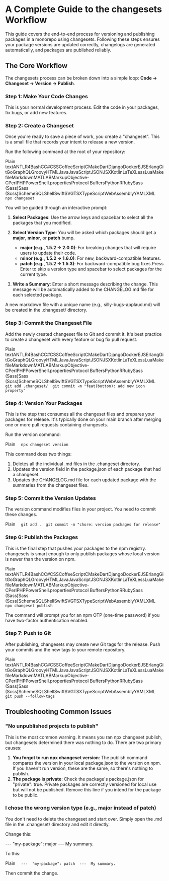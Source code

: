 # A Complete Guide to the changesets Workflow

This guide covers the end-to-end process for versioning and publishing packages in a monorepo using changesets. Following these steps ensures your package versions are updated correctly, changelogs are generated automatically, and packages are published reliably.

## The Core Workflow

The changesets process can be broken down into a simple loop: **Code -> Changeset -> Version -> Publish**.

### Step 1: Make Your Code Changes

This is your normal development process. Edit the code in your packages, fix bugs, or add new features.

### Step 2: Create a Changeset

Once you're ready to save a piece of work, you create a "changeset". This is a small file that records your intent to release a new version.

Run the following command at the root of your repository:

Plain textANTLR4BashCC#CSSCoffeeScriptCMakeDartDjangoDockerEJSErlangGitGoGraphQLGroovyHTMLJavaJavaScriptJSONJSXKotlinLaTeXLessLuaMakefileMarkdownMATLABMarkupObjective-CPerlPHPPowerShell.propertiesProtocol BuffersPythonRRubySass (Sass)Sass (Scss)SchemeSQLShellSwiftSVGTSXTypeScriptWebAssemblyYAMLXML`   npx changeset   `

You will be guided through an interactive prompt:

1.  **Select Packages**: Use the arrow keys and spacebar to select all the packages that you modified.
2.  **Select Version Type**: You will be asked which packages should get a **major**, **minor**, or **patch** bump.
    - **major (e.g., 1.5.2 -> 2.0.0)**: For breaking changes that will require users to update their code.
    - **minor (e.g., 1.5.2 -> 1.6.0)**: For new, backward-compatible features.
    - **patch (e.g., 1.5.2 -> 1.5.3)**: For backward-compatible bug fixes.Press Enter to skip a version type and spacebar to select packages for the current type.

3.  **Write a Summary**: Enter a short message describing the change. This message will be automatically added to the CHANGELOG.md file for each selected package.

A new markdown file with a unique name (e.g., silly-bugs-applaud.md) will be created in the .changeset/ directory.

### Step 3: Commit the Changeset File

Add the newly created changeset file to Git and commit it. It's best practice to create a changeset with every feature or bug fix pull request.

Plain textANTLR4BashCC#CSSCoffeeScriptCMakeDartDjangoDockerEJSErlangGitGoGraphQLGroovyHTMLJavaJavaScriptJSONJSXKotlinLaTeXLessLuaMakefileMarkdownMATLABMarkupObjective-CPerlPHPPowerShell.propertiesProtocol BuffersPythonRRubySass (Sass)Sass (Scss)SchemeSQLShellSwiftSVGTSXTypeScriptWebAssemblyYAMLXML`   git add .changeset/  git commit -m "feat(button): add new icon property"   `

### Step 4: Version Your Packages

This is the step that consumes all the changeset files and prepares your packages for release. It's typically done on your main branch after merging one or more pull requests containing changesets.

Run the version command:

Plain `   npx changeset version   `

This command does two things:

1.  Deletes all the individual .md files in the .changeset directory.
2.  Updates the version field in the package.json of each package that had a changeset.
3.  Updates the CHANGELOG.md file for each updated package with the summaries from the changeset files.

### Step 5: Commit the Version Updates

The version command modifies files in your project. You need to commit these changes.

Plain `   git add .  git commit -m "chore: version packages for release"   `

### Step 6: Publish the Packages

This is the final step that pushes your packages to the npm registry. changesets is smart enough to only publish packages whose local version is newer than the version on npm.

Plain textANTLR4BashCC#CSSCoffeeScriptCMakeDartDjangoDockerEJSErlangGitGoGraphQLGroovyHTMLJavaJavaScriptJSONJSXKotlinLaTeXLessLuaMakefileMarkdownMATLABMarkupObjective-CPerlPHPPowerShell.propertiesProtocol BuffersPythonRRubySass (Sass)Sass (Scss)SchemeSQLShellSwiftSVGTSXTypeScriptWebAssemblyYAMLXML`   npx changeset publish   `

The command will prompt you for an npm OTP (one-time password) if you have two-factor authentication enabled.

### Step 7: Push to Git

After publishing, changesets may create new Git tags for the release. Push your commits and the new tags to your remote repository.

Plain textANTLR4BashCC#CSSCoffeeScriptCMakeDartDjangoDockerEJSErlangGitGoGraphQLGroovyHTMLJavaJavaScriptJSONJSXKotlinLaTeXLessLuaMakefileMarkdownMATLABMarkupObjective-CPerlPHPPowerShell.propertiesProtocol BuffersPythonRRubySass (Sass)Sass (Scss)SchemeSQLShellSwiftSVGTSXTypeScriptWebAssemblyYAMLXML`   git push --follow-tags   `

## Troubleshooting Common Issues

### "No unpublished projects to publish"

This is the most common warning. It means you ran npx changeset publish, but changesets determined there was nothing to do. There are two primary causes:

1.  **You forgot to run npx changeset version**: The publish command compares the version in your local package.json to the version on npm. If you haven't run version, these are the same, so there's nothing to publish.
2.  **The package is private**: Check the package's package.json for "private": true. Private packages are correctly versioned for local use but will not be published. Remove this line if you intend for the package to be public.

### I chose the wrong version type (e.g., major instead of patch)

You don't need to delete the changeset and start over. Simply open the .md file in the .changeset/ directory and edit it directly.

Change this:

\--- "my-package": major --- My summary.

To this:

Plain `   ---  "my-package": patch  ---  My summary.   `

Then commit the change.
